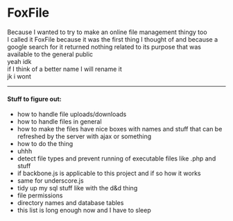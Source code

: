 # FoxFile
Because I wanted to try to make an online file management thingy too  
I called it FoxFile because it was the first thing I thought of and because a google search for it returned nothing related to its purpose that was available to the general public  
yeah idk  
if I think of a better name I will rename it  
jk i wont

---------
#### Stuff to figure out:  
- how to handle file uploads/downloads
- how to handle files in general
- how to make the files have nice boxes with names and stuff that can be refreshed by the server with ajax or something
- how to do the thing
- uhhh
- detect file types and prevent running of executable files like .php and stuff
- if backbone.js is applicable to this project and if so how it works
- same for underscore.js
- tidy up my sql stuff like with the d&d thing
- file permissions
- directory names and database tables
- this list is long enough now and I have to sleep
